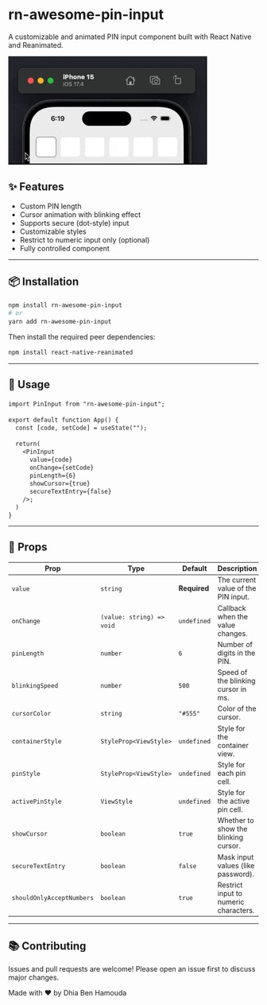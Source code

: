 # rn-awesome-pin-input

A customizable and animated PIN input component built with React Native and Reanimated.

![Alt text](https://github.com/Dhia-Ben-Hamouda/rn-awesome-pin-input/blob/main/src/assets/preview.gif)

## ✨ Features

- Custom PIN length
- Cursor animation with blinking effect
- Supports secure (dot-style) input
- Customizable styles
- Restrict to numeric input only (optional)
- Fully controlled component

---

## 📦 Installation

```bash
npm install rn-awesome-pin-input
# or
yarn add rn-awesome-pin-input
```

Then install the required peer dependencies:

```bash
npm install react-native-reanimated
```

---

## 🚀 Usage

```tsx
import PinInput from "rn-awesome-pin-input";

export default function App() {
  const [code, setCode] = useState("");

  return(
    <PinInput
      value={code}
      onChange={setCode}
      pinLength={6}
      showCursor={true}
      secureTextEntry={false}
    />;
  )
}
```

---

## 🔧 Props

| Prop                      | Type                      | Default      | Description                           |
| ------------------------- | ------------------------- | ------------ | ------------------------------------- |
| `value`                   | `string`                  | **Required** | The current value of the PIN input.   |
| `onChange`                | `(value: string) => void` | `undefined`  | Callback when the value changes.      |
| `pinLength`               | `number`                  | `6`          | Number of digits in the PIN.          |
| `blinkingSpeed`           | `number`                  | `500`        | Speed of the blinking cursor in ms.   |
| `cursorColor`             | `string`                  | `"#555"`     | Color of the cursor.                  |
| `containerStyle`          | `StyleProp<ViewStyle>`    | `undefined`  | Style for the container view.         |
| `pinStyle`                | `StyleProp<ViewStyle>`    | `undefined`  | Style for each pin cell.              |
| `activePinStyle`          | `ViewStyle`               | `undefined`  | Style for the active pin cell.        |
| `showCursor`              | `boolean`                 | `true`       | Whether to show the blinking cursor.  |
| `secureTextEntry`         | `boolean`                 | `false`      | Mask input values (like password).    |
| `shouldOnlyAcceptNumbers` | `boolean`                 | `true`       | Restrict input to numeric characters. |

---

## 📚 Contributing

Issues and pull requests are welcome! Please open an issue first to discuss major changes.

Made with ❤️ by Dhia Ben Hamouda
